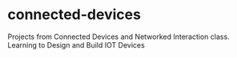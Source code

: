 # connected-devices
Projects from Connected Devices and Networked Interaction class. Learning to Design and Build IOT Devices
